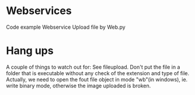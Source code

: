 # Webservices
Code example Webservice Upload file by Web.py

# Hang ups
A couple of things to watch out for:
See fileupload.
Don't put the file in a folder that is executable without any check of the extension and type of file.
Actually, we need to open the fout file object in mode "wb"(in windows), ie. write binary mode, otherwise the image uploaded is broken.
